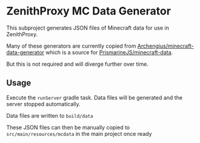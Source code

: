 # ZenithProxy MC Data Generator

This subproject generates JSON files of Minecraft data for use in ZenithProxy.

Many of these generators are currently copied from [Archengius/minecraft-data-generator](https://github.com/Archengius/minecraft-data-generator/)
which is a source for [PrismarineJS/minecraft-data](https://github.com/PrismarineJS/minecraft-data/).

But this is not required and will diverge further over time.

## Usage

Execute the `runServer` gradle task. Data files will be generated and the server stopped automatically.

Data files are written to `build/data`

These JSON files can then be manually copied to `src/main/resources/mcdata` in the main project once ready
